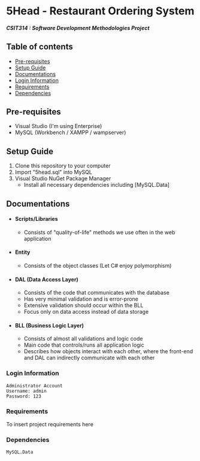 # 5Head - Restaurant Ordering System

##### CSIT314 : Software Development Methodologies Project

## Table of contents

-   [Pre-requisites](#pre-requisites)
-   [Setup Guide](#setup-guide)
-   [Documentations](#documentations)
-   [Login Information](#login-information)
-   [Requirements](#requirements)
-   [Dependencies](#dependencies)

## Pre-requisites

-   Visual Studio (I'm using Enterprise)
-   MySQL (Workbench / XAMPP / wampserver)

## Setup Guide

1. Clone this repository to your computer
2. Import "5head.sql" into MySQL
3. Visual Studio NuGet Package Manager
    - Install all necessary dependencies including [MySQL.Data]

## Documentations

-   #### Scripts/Libraries
    -   Consists of "quality-of-life" methods we use often in the web application
-   #### Entity
    -   Consists of the object classes (Let C# enjoy polymorphism)
-   #### DAL (Data Access Layer)
    -   Consists of the code that communicates with the database
    -   Has very minimal validation and is error-prone
    -   Extensive validation should occur within the BLL
    -   Focus only on data access instead of data storage
-   #### BLL (Business Logic Layer)
    -   Consists of almost all validations and logic code
    -   Main code that controls/runs all application logic
    -   Describes how objects interact with each other, where the front-end and DAL can indirectly communicate with each other

### Login Information
    Administrator Account
    Username: admin
    Password: 123

### Requirements

To insert project requirements here

### Dependencies

    MySQL.Data
